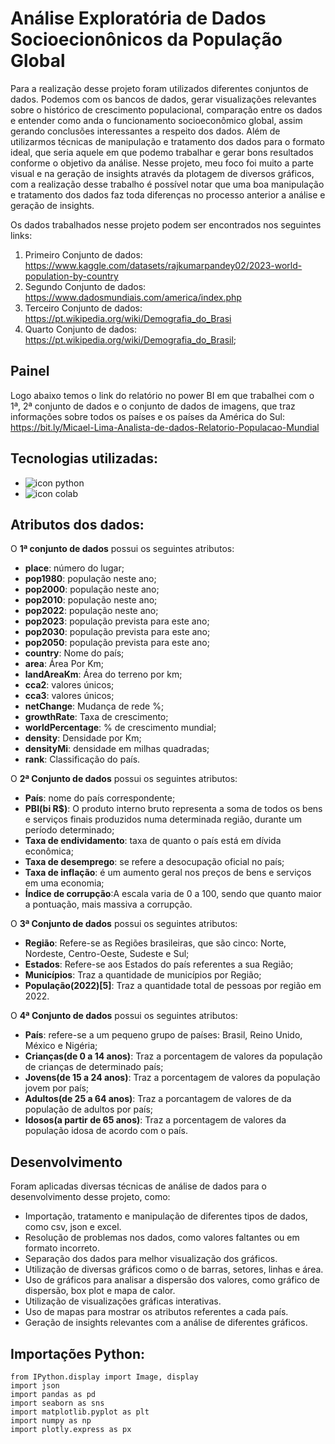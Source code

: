 # Análise Exploratória de Dados Socioecionônicos da População Global
Para a realização desse projeto foram utilizados diferentes conjuntos de dados. Podemos com os bancos de dados, gerar visualizações relevantes sobre o histórico de crescimento populacional, comparação entre os dados e entender como anda o funcionamento socioeconômico global, assim gerando conclusões interessantes a respeito dos dados. Além de utilizarmos técnicas de manipulação e tratamento dos dados para o formato ideal, que seria aquele em que podemo trabalhar e gerar bons resultados conforme o objetivo da análise. Nesse projeto, meu foco foi muito a parte visual e na geração de insights através da plotagem de diversos gráficos, com a realização desse trabalho é possível notar que uma boa manipulação e tratamento dos dados faz toda diferenças no processo anterior a análise e geração de insights.

Os dados trabalhados nesse projeto podem ser encontrados nos seguintes links:

1. Primeiro Conjunto de dados: https://www.kaggle.com/datasets/rajkumarpandey02/2023-world-population-by-country
2. Segundo Conjunto de dados: https://www.dadosmundiais.com/america/index.php
3. Terceiro Conjunto de dados: https://pt.wikipedia.org/wiki/Demografia_do_Brasi
4. Quarto Conjunto de dados: https://pt.wikipedia.org/wiki/Demografia_do_Brasil;

## Painel

 Logo abaixo temos o link do relatório no power BI em que trabalhei com o 1ª, 2ª conjunto de dados e o conjunto de dados de imagens, que traz informações sobre todos os países e os países da América do Sul: https://bit.ly/Micael-Lima-Analista-de-dados-Relatorio-Populacao-Mundial

## Tecnologias utilizadas:

* <img src="https://img.shields.io/badge/Python-000000?style=for-the-badge&logo=python&logoColor=yellow1" alt="icon python" > 
* <img src="https://img.shields.io/badge/Colab-F9AB00?style=for-the-badge&logo=googlecolab&color=525252" alt="icon colab">

## Atributos dos dados:

O **1ª conjunto de dados** possui os seguintes atributos:

*   **place**: número do lugar;
*   **pop1980**: população neste ano;
*   **pop2000**: população neste ano;
*   **pop2010**: população neste ano;
*   **pop2022**: população neste ano;
*   **pop2023**: população prevista para este ano;
*   **pop2030**: população prevista para este ano;
*   **pop2050**: população prevista para este ano;
*   **country**: Nome do país;
*   **area**: Área Por Km;
*   **landAreaKm**: Área do terreno por km;
*   **cca2**: valores únicos;
*   **cca3**: valores únicos;
*   **netChange**: Mudança de rede %;
*   **growthRate**: Taxa de crescimento;
*   **worldPercentage**: % de crescimento mundial;
*   **density**: Densidade por Km;
*   **densityMi**: densidade em milhas quadradas;
*   **rank**: Classificação do país.

O **2ª Conjunto de dados** possui os seguintes atributos:

*   **País**: nome do país correspondente;
*   **PBI(bi R$)**: O produto interno bruto representa a soma de todos os bens e serviços finais produzidos numa determinada região, durante um período determinado;
*   **Taxa de endividamento**: taxa de quanto o país está em dívida econômica;
*   **Taxa de desemprego**: se refere a desocupação oficial no país;
*   **Taxa de inflação**: é um aumento geral nos preços de bens e serviços em uma economia;
*   **Índice de corrupção**:A escala varia de 0 a 100, sendo que quanto maior a pontuação, mais massiva a corrupção.

O **3ª Conjunto de dados** possui os seguintes atributos:

*   **Região**: Refere-se as Regiões brasileiras, que são cinco: Norte, Nordeste, Centro-Oeste, Sudeste e Sul;
*   **Estados**: Refere-se aos Estados do país referentes a sua Região;
*   **Municípios**: Traz a quantidade de municípios por Região;
*   **População(2022)[5]**: Traz a quantidade total de pessoas por região em 2022.

O **4ª Conjunto de dados** possui os seguintes atributos:

*  **País**: refere-se a um pequeno grupo de países: Brasil, Reino Unido, México e Nigéria;
*   **Crianças(de 0 a 14 anos)**: Traz a porcentagem de valores da população de crianças de determinado país;
*   **Jovens(de 15 a 24 anos)**: Traz a porcentagem de valores da população jovem por país;
*   **Adultos(de 25 a 64 anos)**: Traz a porcantagem de valores de da população de adultos por país;
*   **Idosos(a partir de 65 anos)**: Traz a porcentagem de valores da população idosa de acordo com o país.

## Desenvolvimento

Foram aplicadas diversas técnicas de análise de dados para o desenvolvimento desse projeto, como:

* Importação, tratamento e manipulação de diferentes tipos de dados, como csv, json e excel.
* Resolução de problemas nos dados, como valores faltantes ou em formato incorreto.
* Separação dos dados para melhor visualização dos gráficos.
* Utilização de diversas gráficos como o de barras, setores, linhas e área.
* Uso de gráficos para analisar a dispersão dos valores, como gráfico de dispersão, box plot e mapa de calor.
* Utilização de visualizações gráficas interativas.
* Uso de mapas para mostrar os atributos referentes a cada país.
* Geração de insights relevantes com a análise de diferentes gráficos.

## Importações Python:

```
from IPython.display import Image, display
import json
import pandas as pd
import seaborn as sns
import matplotlib.pyplot as plt
import numpy as np
import plotly.express as px
```




